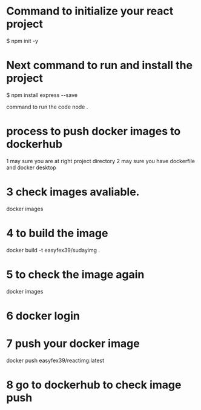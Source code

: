 # Command to initialize your react project
$ npm init -y

# Next command to run and install the project
$ npm install express --save

command to run the code
node . 

# process to push docker images to dockerhub
1 may sure you are at right project directory
2 may sure you have dockerfile and docker desktop
# 3 check images avaliable.
 docker images
# 4 to build the image 
docker build -t easyfex39/sudayimg .
# 5 to check the image again
docker images
# 6 docker login
# 7 push your docker image 
 docker push easyfex39/reactimg:latest
 # 8 go to dockerhub to check image push